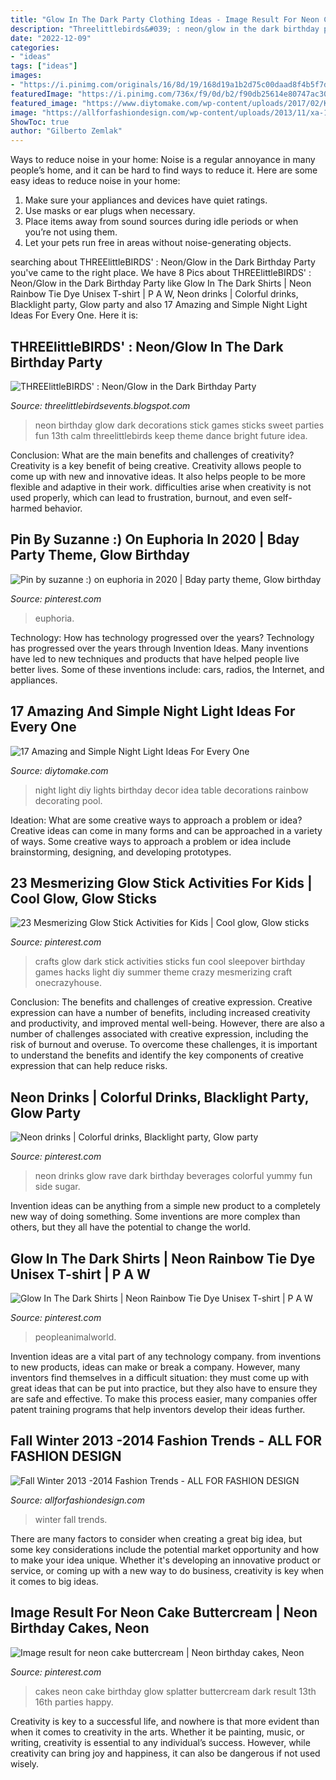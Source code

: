 ```yaml
---
title: "Glow In The Dark Party Clothing Ideas - Image Result For Neon Cake Buttercream"
description: "Threelittlebirds&#039; : neon/glow in the dark birthday party"
date: "2022-12-09"
categories:
- "ideas"
tags: ["ideas"]
images:
- "https://i.pinimg.com/originals/16/8d/19/168d19a1b2d75c00daad8f4b5f7d3637.jpg"
featuredImage: "https://i.pinimg.com/736x/f9/0d/b2/f90db25614e80747ac302e1b863da7e7.jpg"
featured_image: "https://www.diytomake.com/wp-content/uploads/2017/02/Kids-Party-Night-Light-Idea.jpg"
image: "https://allforfashiondesign.com/wp-content/uploads/2013/11/xa-17-600x877.jpg"
ShowToc: true
author: "Gilberto Zemlak"
---
```



Ways to reduce noise in your home:
Noise is a regular annoyance in many people’s home, and it can be hard to find ways to reduce it. Here are some easy ideas to reduce noise in your home:
1. Make sure your appliances and devices have quiet ratings.
2. Use masks or ear plugs when necessary.
3. Place items away from sound sources during idle periods or when you’re not using them.
4. Let your pets run free in areas without noise-generating objects.

	

		
searching about THREElittleBIRDS&#039; : Neon/Glow in the Dark Birthday Party you've came to the right place. We have 8 Pics about THREElittleBIRDS&#039; : Neon/Glow in the Dark Birthday Party like Glow In The Dark Shirts | Neon Rainbow Tie Dye Unisex T-shirt | P A W, Neon drinks | Colorful drinks, Blacklight party, Glow party and also 17 Amazing and Simple Night Light Ideas For Every One. Here it is:
		
    
## THREElittleBIRDS&#039; : Neon/Glow In The Dark Birthday Party

<img loading=lazy src="http://4.bp.blogspot.com/-cXhmWlq_EbQ/UpVs2L_Q2nI/AAAAAAAAEtc/2JWxHB-3VyA/s1600/IMG_1796.jpg" onerror="this.onerror=null;this.src='https://tse3.mm.bing.net/th?id=OIP.niE7tceYPSzR7kGoahINEAHaLH&amp;pid=15.1';" alt="THREElittleBIRDS&#039; : Neon/Glow in the Dark Birthday Party">

_Source: threelittlebirdsevents.blogspot.com_

>neon birthday glow dark decorations stick games sticks sweet parties fun 13th calm threelittlebirds keep theme dance bright future idea. 

	

Conclusion: What are the main benefits and challenges of creativity?
Creativity is a key benefit of being creative. Creativity allows people to come up with new and innovative ideas. It also helps people to be more flexible and adaptive in their work. difficulties arise when creativity is not used properly, which can lead to frustration, burnout, and even self- harmed behavior.

    
## Pin By Suzanne :) On Euphoria In 2020 | Bday Party Theme, Glow Birthday

<img loading=lazy src="https://i.pinimg.com/736x/37/a3/10/37a31028e013d1f71d0be0559073b924.jpg" onerror="this.onerror=null;this.src='https://tse1.mm.bing.net/th?id=OIP.L5FRr17qTNiEEt68KxvfmgHaL0&amp;pid=15.1';" alt="Pin by suzanne :) on euphoria in 2020 | Bday party theme, Glow birthday">

_Source: pinterest.com_

>euphoria. 

	

Technology: How has technology progressed over the years?
Technology has progressed over the years through Invention Ideas. Many inventions have led to new techniques and products that have helped people live better lives. Some of these inventions include: cars, radios, the Internet, and appliances.

    
## 17 Amazing And Simple Night Light Ideas For Every One

<img loading=lazy src="https://www.diytomake.com/wp-content/uploads/2017/02/Kids-Party-Night-Light-Idea.jpg" onerror="this.onerror=null;this.src='https://tse2.mm.bing.net/th?id=OIP.S6aV2hxMmoMU24GB_BC98wHaLL&amp;pid=15.1';" alt="17 Amazing and Simple Night Light Ideas For Every One">

_Source: diytomake.com_

>night light diy lights birthday decor idea table decorations rainbow decorating pool. 

	

Ideation: What are some creative ways to approach a problem or idea?
Creative ideas can come in many forms and can be approached in a variety of ways. Some creative ways to approach a problem or idea include brainstorming, designing, and developing prototypes.

    
## 23 Mesmerizing Glow Stick Activities For Kids | Cool Glow, Glow Sticks

<img loading=lazy src="https://i.pinimg.com/originals/16/8d/19/168d19a1b2d75c00daad8f4b5f7d3637.jpg" onerror="this.onerror=null;this.src='https://tse1.mm.bing.net/th?id=OIP.qSFToCYtYCwVEq3gUKt0DQHaO0&amp;pid=15.1';" alt="23 Mesmerizing Glow Stick Activities for Kids | Cool glow, Glow sticks">

_Source: pinterest.com_

>crafts glow dark stick activities sticks fun cool sleepover birthday games hacks light diy summer theme crazy mesmerizing craft onecrazyhouse. 

	

Conclusion: The benefits and challenges of creative expression.
Creative expression can have a number of benefits, including increased creativity and productivity, and improved mental well-being. However, there are also a number of challenges associated with creative expression, including the risk of burnout and overuse. To overcome these challenges, it is important to understand the benefits and identify the key components of creative expression that can help reduce risks.

    
## Neon Drinks | Colorful Drinks, Blacklight Party, Glow Party

<img loading=lazy src="https://i.pinimg.com/736x/cb/02/bb/cb02bb5ec9fb1e9b1e7aad28588c3cc2--cheer-happy-hour.jpg" onerror="this.onerror=null;this.src='https://tse3.mm.bing.net/th?id=OIP.o72yF9l85K_Ekh5mdcie5AHaHO&amp;pid=15.1';" alt="Neon drinks | Colorful drinks, Blacklight party, Glow party">

_Source: pinterest.com_

>neon drinks glow rave dark birthday beverages colorful yummy fun side sugar. 

	

Invention ideas can be anything from a simple new product to a completely new way of doing something. Some inventions are more complex than others, but they all have the potential to change the world.

    
## Glow In The Dark Shirts | Neon Rainbow Tie Dye Unisex T-shirt | P A W

<img loading=lazy src="https://i.pinimg.com/736x/f9/0d/b2/f90db25614e80747ac302e1b863da7e7.jpg" onerror="this.onerror=null;this.src='https://tse1.mm.bing.net/th?id=OIP.d6e5KzmOvKSY9wRj-Sf9pwHaKl&amp;pid=15.1';" alt="Glow In The Dark Shirts | Neon Rainbow Tie Dye Unisex T-shirt | P A W">

_Source: pinterest.com_

>peopleanimalworld. 

	

Invention ideas are a vital part of any technology company. from inventions to new products, ideas can make or break a company. However, many inventors find themselves in a difficult situation: they must come up with great ideas that can be put into practice, but they also have to ensure they are safe and effective. To make this process easier, many companies offer patent training programs that help inventors develop their ideas further.

    
## Fall Winter 2013 -2014 Fashion Trends - ALL FOR FASHION DESIGN

<img loading=lazy src="https://allforfashiondesign.com/wp-content/uploads/2013/11/xa-17-600x877.jpg" onerror="this.onerror=null;this.src='https://tse4.mm.bing.net/th?id=OIP.rhCv6eg5ipAx-3TeL35bNQHaK0&amp;pid=15.1';" alt="Fall Winter 2013 -2014 Fashion Trends - ALL FOR FASHION DESIGN">

_Source: allforfashiondesign.com_

>winter fall trends. 

	

There are many factors to consider when creating a great big idea, but some key considerations include the potential market opportunity and how to make your idea unique. Whether it's developing an innovative product or service, or coming up with a new way to do business, creativity is key when it comes to big ideas.

    
## Image Result For Neon Cake Buttercream | Neon Birthday Cakes, Neon

<img loading=lazy src="https://i.pinimg.com/736x/ec/4b/77/ec4b7736a29dc0ada399907c0996ace4--neon-cakes-glow-party.jpg" onerror="this.onerror=null;this.src='https://tse2.mm.bing.net/th?id=OIP.GZ9dIiuTOq0TAribcal6HQHaKJ&amp;pid=15.1';" alt="Image result for neon cake buttercream | Neon birthday cakes, Neon">

_Source: pinterest.com_

>cakes neon cake birthday glow splatter buttercream dark result 13th 16th parties happy. 

	

Creativity is key to a successful life, and nowhere is that more evident than when it comes to creativity in the arts. Whether it be painting, music, or writing, creativity is essential to any individual’s success. However, while creativity can bring joy and happiness, it can also be dangerous if not used wisely.

